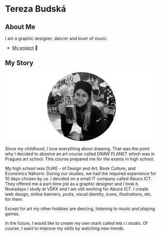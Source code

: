 # Tereza Budská

## About Me

I am a graphic designer, dancer and lover of music.

- [My project](case-study.md) 🌸

## My Story

![Alt text description.](me.jpg)

Since my childhood, I love everything about drawing. That was the point why I decided to absolve an art course called DRAW PLANET which was in Pragues art school. This course prepared me for the exams in high school.

My high school was DUKE - of Design and Art, Book Culture, and Economics Náhorní.
During our studies, we had the required experience for 10 days chosen by us. I decided on a small IT company called Abuco ICT. They offered me a part-time job as a graphic designer and I took it. Nowadays I study at VŠKK and I am still working for Abuco ICT. I create web design, online banners, posts, visual identity, icons, illustrations, etc. for them.

Except for art my other hobbies are dancing, listening to music and playing games.

In the future, I would like to create my own mark called teb.r.i studio. Of course, I want to improve my skills by watching new trends.
